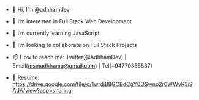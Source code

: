 - 👋 Hi, I’m @adhhamdev

- 👀 I’m interested in Full Stack Web Development

- 🌱 I’m currently learning JavaScript

- 💞️ I’m looking to collaborate on Full Stack Projects

- 📫 How to reach me: Twitter(@AdhhamDev) | Email(msmadhhamg@gmail.com) | Tel(+94770355887)

- 📃 Resume: https://drive.google.com/file/d/1wrdjB8GCBdCgY0OSwno2r0WWvR3iSAdA/view?usp=sharing
